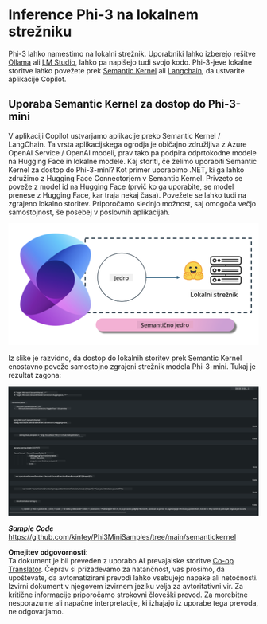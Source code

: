 <!--
CO_OP_TRANSLATOR_METADATA:
{
  "original_hash": "bcf5dd7031db0031abdb9dd0c05ba118",
  "translation_date": "2025-05-09T12:09:57+00:00",
  "source_file": "md/01.Introduction/03/Local_Server_Inference.md",
  "language_code": "sl"
}
-->
# **Inference Phi-3 na lokalnem strežniku**

Phi-3 lahko namestimo na lokalni strežnik. Uporabniki lahko izberejo rešitve [Ollama](https://ollama.com) ali [LM Studio](https://llamaedge.com), lahko pa napišejo tudi svojo kodo. Phi-3-jeve lokalne storitve lahko povežete prek [Semantic Kernel](https://github.com/microsoft/semantic-kernel?WT.mc_id=aiml-138114-kinfeylo) ali [Langchain](https://www.langchain.com/), da ustvarite aplikacije Copilot.


## **Uporaba Semantic Kernel za dostop do Phi-3-mini**

V aplikaciji Copilot ustvarjamo aplikacije preko Semantic Kernel / LangChain. Ta vrsta aplikacijskega ogrodja je običajno združljiva z Azure OpenAI Service / OpenAI modeli, prav tako pa podpira odprtokodne modele na Hugging Face in lokalne modele. Kaj storiti, če želimo uporabiti Semantic Kernel za dostop do Phi-3-mini? Kot primer uporabimo .NET, ki ga lahko združimo z Hugging Face Connectorjem v Semantic Kernel. Privzeto se poveže z model id na Hugging Face (prvič ko ga uporabite, se model prenese z Hugging Face, kar traja nekaj časa). Povežete se lahko tudi na zgrajeno lokalno storitev. Priporočamo slednjo možnost, saj omogoča večjo samostojnost, še posebej v poslovnih aplikacijah.

![sk](../../../../../translated_images/sk.c244b32f4811c6f0938b9e95b0b2f4b28105bff6495bdc3b24cd42b3e3e89bb9.sl.png)


Iz slike je razvidno, da dostop do lokalnih storitev prek Semantic Kernel enostavno poveže samostojno zgrajeni strežnik modela Phi-3-mini. Tukaj je rezultat zagona:


![skrun](../../../../../translated_images/skrun.fb7a635a22ae8b7919d6e15c0eb27262526ed69728c5a1d2773a97d4562657c7.sl.png)

***Sample Code*** https://github.com/kinfey/Phi3MiniSamples/tree/main/semantickernel

**Omejitev odgovornosti**:  
Ta dokument je bil preveden z uporabo AI prevajalske storitve [Co-op Translator](https://github.com/Azure/co-op-translator). Čeprav si prizadevamo za natančnost, vas prosimo, da upoštevate, da avtomatizirani prevodi lahko vsebujejo napake ali netočnosti. Izvirni dokument v njegovem izvirnem jeziku velja za avtoritativni vir. Za kritične informacije priporočamo strokovni človeški prevod. Za morebitne nesporazume ali napačne interpretacije, ki izhajajo iz uporabe tega prevoda, ne odgovarjamo.